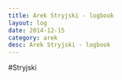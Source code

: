 ```yaml
---
title: Arek Stryjski - logbook
layout: log
date: 2014-12-15
category: arek
desc: Arek Stryjski - logbook
---
```


#Stryjski